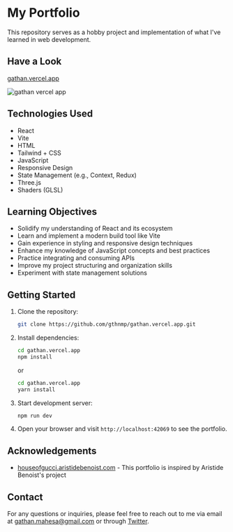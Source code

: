 # My Portfolio

This repository serves as a hobby project and implementation of what I've learned in web development.

## Have a Look

[gathan.vercel.app](https://gathan.vercel.app)

![gathan vercel app](https://github.com/gthnmp/gathan.vercel.app/assets/130439769/5af98e47-c2cf-4d17-846e-5c0dd4b0ce70)


## Technologies Used

- React
- Vite
- HTML
- Tailwind + CSS
- JavaScript
- Responsive Design
- State Management (e.g., Context, Redux)
- Three.js
- Shaders (GLSL)

## Learning Objectives

- Solidify my understanding of React and its ecosystem
- Learn and implement a modern build tool like Vite
- Gain experience in styling and responsive design techniques
- Enhance my knowledge of JavaScript concepts and best practices
- Practice integrating and consuming APIs
- Improve my project structuring and organization skills
- Experiment with state management solutions

## Getting Started

1. Clone the repository:
    ```bash
    git clone https://github.com/gthnmp/gathan.vercel.app.git
    ```
2. Install dependencies:
    ```bash
    cd gathan.vercel.app
    npm install
    ```
    or
    ```bash
    cd gathan.vercel.app
    yarn install
    ```

3. Start development server:
    ```bash
    npm run dev
    ```
4. Open your browser and visit `http://localhost:42069` to see the portfolio.

## Acknowledgements

- [houseofgucci.aristidebenoist.com](houseofgucci.aristidebenoist.com) - This portfolio is inspired by Aristide Benoist's project

## Contact

For any questions or inquiries, please feel free to reach out to me via email at [gathan.mahesa@gmail.com](mailto:gathan.mahesa@gmail.com) or through [Twitter](https://twitter.com/_viograce).



